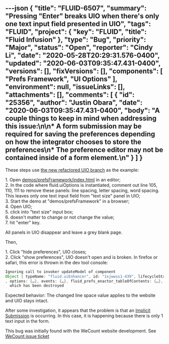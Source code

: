 ---json
{
  "title": "FLUID-6507",
  "summary": "Pressing \"Enter\" breaks UIO when there's only one text input field presented in UIO",
  "tags": "FLUID",
  "project": {
    "key": "FLUID",
    "title": "Fluid Infusion"
  },
  "type": "Bug",
  "priority": "Major",
  "status": "Open",
  "reporter": "Cindy Li",
  "date": "2020-05-28T20:29:31.576-0400",
  "updated": "2020-06-03T09:35:47.431-0400",
  "versions": [],
  "fixVersions": [],
  "components": [
    "Prefs Framework",
    "UI Options"
  ],
  "environment": null,
  "issueLinks": [],
  "attachments": [],
  "comments": [
    {
      "id": "25356",
      "author": "Justin Obara",
      "date": "2020-06-03T09:35:47.431-0400",
      "body": "A couple things to keep in mind when addressing this issue:\n\n* A form submission may be required for saving the preferences depending on how the integrator chooses to store the preferences\n* The preference editor may not be contained inside of a form element.\n"
    }
  ]
}
---
These steps use [the new refactored UIO branch](https://github.com/amb26/infusion/blob/FLUID-6145) as the example:

1\. Open [demos/prefsFramework/index.html](https://github.com/amb26/infusion/blob/FLUID-6145/demos/prefsFramework/index.html) in an editor;\
2\. In the code where fluid.uiOptions is instantiated, comment out line 105, 110, 111 to remove these panels: line spacing, letter spacing, word spacing. This leaves only one text input field from "text size" panel in UIO;\
3\. Start the demo at "demos/prefsFramework" in a browser;\
4\. Open UIO;\
5\. click into "text size" input box;\
6\. doesn't matter to change or not change the value;\
7\. hit "enter" key.

All panels in UIO disappear and leave a grey blank page.

Then,

1\. Click "hide preferences", UIO closes;\
2\. Click "show preferences", UIO doesn't open and is broken. In firefox or safari, this error is thrown in the dev tool console:

```java
Ignoring call to invoker updateModel of component  
Object { typeName: "fluid.uiEnhancer", id: "1xjwwss1-439", lifecycleStatus: "destroyed", destroy: fabricateDestroyMethod()
, options: {…}, events: {…}, fluid_prefs_enactor_tableOfContents: {…}, fluid_prefs_enactor_enhanceInputs: {…}, fluid_prefs_enactor_contrast: {…}, fluid_prefs_enactor_textFont: {…}, … }
  which has been destroyed
```

Expected behavior: The changed line space value applies to the website and UIO stays intact.

After some investigation, it appears that the problem is that an [Implicit Submission](https://www.w3.org/TR/html53/sec-forms.html#implicit-submission) is occurring. In this case, it is happening because there is only 1 text input in the form.

This bug was initially found with the WeCount website development. See [WeCount issue ticket](https://github.com/inclusive-design/wecount.inclusivedesign.ca/issues/248)

        